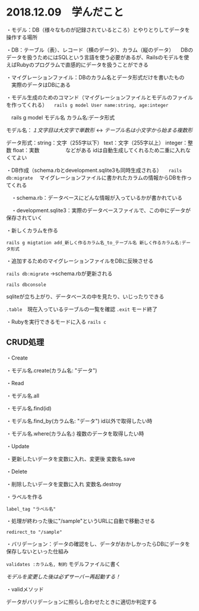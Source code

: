 # 2018.12.09　学んだこと


・モデル：DB（様々なものが記録されているところ）とやりとりしてデータを操作する場所


・DB：テーブル（表）、レコード（横のデータ）、カラム（縦のデータ）
  　DBのデータを扱うためにはSQLという言語を使う必要があるが、Railsのモデルを使えばRubyのプログラムで直感的にデータを扱うことができる


・マイグレーションファイル：DBのカラム名とデータ形式だけを書いたもの
  　実際のデータはDBにある


・モデル生成のためのコマンド（マイグレーションファイルとモデルのファイルを作ってくれる）
　`rails g model User name:string, age:integer`

 　rails g model モデル名 カラム名:データ形式

  モデル名：*１文字目は大文字で単数形* ↔︎ *テーブル名は小文字から始まる複数形*

  データ形式：string：文字（255字以下）
            text：文字（255字以上）
            integer：整数
            float：実数　　　　　などがある
  idは自動生成してくれるため二重に入れなくてよい


・DB作成（schema.rbとdevelopment.sqlite3も同時生成される）
　`rails db:migrate`
  　マイグレーションファイルに書かれたカラムの情報からDBを作ってくれる

  　・schema.rb：データベースにどんな情報が入っているかが書かれている

  　・development.sqlite3：実際のデータベースファイルで、この中にデータが保存されていく


・新しくカラムを作る

  `rails g migtation add_新しく作るカラム名_to_テーブル名 新しく作るカラム名:データ形式`


・追加するためのマイグレーションファイルをDBに反映させる

  `rails db:migrate` →schema.rbが更新される


`rails dbconsole`

  sqliteが立ち上がり、データベースの中を見たり、いじったりできる

  `.table`　現在入っているテーブルの一覧を確認
  `.exit`   モード終了


・Rubyを実行できるモードに入る
`rails c`


## CRUD処理
・Create

  ・モデル名.create(カラム名: "データ")

・Read

  ・モデル名.all

  ・モデル名.find(id)

  ・モデル名.find_by(カラム名: "データ")    id以外で取得したい時

  ・モデル名.where(カラム名:)              複数のデータを取得したい時

・Update

  ・更新したいデータを変数に入れ、変更後  変数名.save

・Delete

  ・削除したいデータを変数に入れ  変数名.destroy


・ラベルを作る

  `label_tag "ラベル名"`


・処理が終わった後に"/sample"というURLに自動で移動させる

  `redirect_to "/sample"`


・バリデーション：データの確認をし、データがおかしかったらDBにデータを保存しないといった仕組み

  `validates :カラム名, 制約`  モデルファイルに書く

  *モデルを変更した後は必ずサーバー再起動する！*

・validメソッド

  データがバリデーションに照らし合わせたときに適切か判定する
